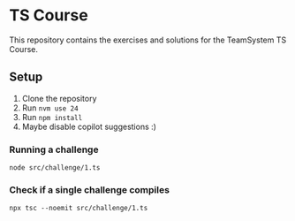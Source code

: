 # TS Course

This repository contains the exercises and solutions for the TeamSystem TS Course.

## Setup

1. Clone the repository
2. Run `nvm use 24`
3. Run `npm install`
4. Maybe disable copilot suggestions :)

### Running a challenge

```node src/challenge/1.ts```

### Check if a single challenge compiles

```npx tsc --noemit src/challenge/1.ts```
